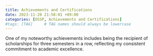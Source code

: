 ```yaml
---
title: Achievements and Certifications
date: 2023-11-20 21:58:01 +09:00
categories: [OSSP, Achievements and Certifications]
#tags: [TAG]     # TAG names should always be lowercase
---
```

One of my noteworthy achievements includes being the recipient of scholarships for three semesters in a row, reflecting my consistent commitment to academic excellence.
